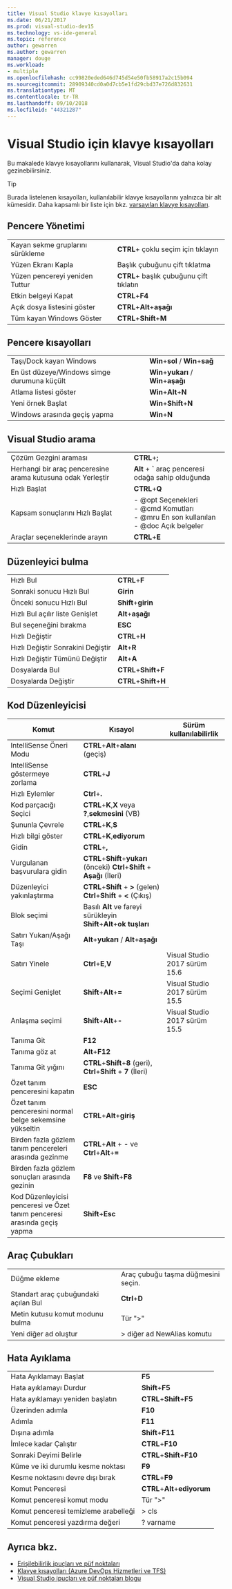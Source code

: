 ```yaml
---
title: Visual Studio klavye kısayolları
ms.date: 06/21/2017
ms.prod: visual-studio-dev15
ms.technology: vs-ide-general
ms.topic: reference
author: gewarren
ms.author: gewarren
manager: douge
ms.workload:
- multiple
ms.openlocfilehash: cc99820eded646d745d54e50fb58917a2c15b094
ms.sourcegitcommit: 28909340cd0a0d7cb5e1fd29cbd37e726d832631
ms.translationtype: MT
ms.contentlocale: tr-TR
ms.lasthandoff: 09/10/2018
ms.locfileid: "44321287"
---
```

# <a name="keyboard-shortcuts-for-visual-studio"></a>Visual Studio için klavye kısayolları

Bu makalede klavye kısayollarını kullanarak, Visual Studio'da daha kolay gezinebilirsiniz.

> [!TIP]
> Burada listelenen kısayolları, kullanılabilir klavye kısayollarını yalnızca bir alt kümesidir. Daha kapsamlı bir liste için bkz. [varsayılan klavye kısayolları](../ide/default-keyboard-shortcuts-in-visual-studio.md).

## <a name="window-management"></a>Pencere Yönetimi

|||
|-|-|
|Kayan sekme gruplarını sürükleme|**CTRL**+ çoklu seçim için tıklayın|
|Yüzen Ekranı Kapla|Başlık çubuğunu çift tıklatma|
|Yüzen pencereyi yeniden Tuttur|**CTRL**+ başlık çubuğunu çift tıklatın|
|Etkin belgeyi Kapat|**CTRL**+**F4**|
|Açık dosya listesini göster|**CTRL**+**Alt**+**aşağı**|
|Tüm kayan Windows Göster|**CTRL**+**Shift**+**M**|

## <a name="window-shortcuts"></a>Pencere kısayolları

|||
|-|-|
|Taşı/Dock kayan Windows|**Win**+**sol** / **Win**+**sağ**|
|En üst düzeye/Windows simge durumuna küçült|**Win**+**yukarı** / **Win**+**aşağı**|
|Atlama listesi göster|**Win**+**Alt**+**N**|
|Yeni örnek Başlat|**Win**+**Shift**+**N**|
|Windows arasında geçiş yapma|**Win**+**N**|

## <a name="visual-studio-search"></a>Visual Studio arama

|||
|-|-|
|Çözüm Gezgini araması|**CTRL**+**;**|
|Herhangi bir araç penceresine arama kutusuna odak Yerleştir|**Alt** + **`** araç penceresi odağa sahip olduğunda|
|Hızlı Başlat|**CTRL**+**Q**|
|Kapsam sonuçlarını Hızlı Başlat|- @opt Seçenekleri<br />- @cmd Komutları<br />- @mru En son kullanılan<br />- @doc Açık belgeler|
|Araçlar seçeneklerinde arayın|**CTRL**+**E**|

## <a name="editor-find"></a>Düzenleyici bulma

|||
|-|-|
|Hızlı Bul|**CTRL**+**F**|
|Sonraki sonucu Hızlı Bul|**Girin**|
|Önceki sonucu Hızlı Bul|**Shift**+**girin**|
|Hızlı Bul açılır liste Genişlet|**Alt**+**aşağı**|
|Bul seçeneğini bırakma|**ESC**|
|Hızlı Değiştir|**CTRL**+**H**|
|Hızlı Değiştir Sonrakini Değiştir|**Alt**+**R**|
|Hızlı Değiştir Tümünü Değiştir|**Alt**+**A**|
|Dosyalarda Bul|**CTRL**+**Shift**+**F**|
|Dosyalarda Değiştir|**CTRL**+**Shift**+**H**|

##  <a name="BKMK_CodeEditor"></a> Kod Düzenleyicisi

|Komut|Kısayol|Sürüm kullanılabilirlik|
|-|-|-|
|IntelliSense Öneri Modu|**CTRL**+**Alt**+**alanı** (geçiş)||
|IntelliSense göstermeye zorlama|**CTRL**+**J**||
|Hızlı Eylemler|**Ctrl**+**.**||
|Kod parçacığı Seçici|**CTRL**+**K**,**X** veya **?**,**sekmesini** (VB)||
|Şununla Çevrele|**CTRL**+**K**,**S**||
|Hızlı bilgi göster|**CTRL**+**K**,**ediyorum**||
|Gidin|**CTRL**+**,**||
|Vurgulanan başvurulara gidin|**CTRL**+**Shift**+**yukarı** (önceki) **Ctrl**+**Shift** + **Aşağı** (İleri)||
|Düzenleyici yakınlaştırma|**CTRL**+**Shift** + **>** (gelen) **Ctrl**+**Shift** + **<** (Çıkış)||
|Blok seçimi|Basılı **Alt** ve fareyi sürükleyin **Shift**+**Alt**+**ok tuşları**||
|Satırı Yukarı/Aşağı Taşı|**Alt**+**yukarı** / **Alt**+**aşağı**||
|Satırı Yinele|**Ctrl**+**E**,**V**|Visual Studio 2017 sürüm 15.6|
|Seçimi Genişlet|**Shift**+**Alt**+**=**|Visual Studio 2017 sürüm 15.5|
|Anlaşma seçimi|**Shift**+**Alt**+**-**|Visual Studio 2017 sürüm 15.5|
|Tanıma Git|**F12**||
|Tanıma göz at|**Alt**+**F12**||
|Tanıma Git yığını|**CTRL**+**Shift**+**8** (geri), **Ctrl**+**Shift** + **7** (İleri)||
|Özet tanım penceresini kapatın|**ESC**||
|Özet tanım penceresini normal belge sekemsine yükseltin|**CTRL**+**Alt**+**giriş**||
|Birden fazla gözlem tanım pencereleri arasında gezinme|**CTRL**+**Alt** + **-** ve **Ctrl**+**Alt**+**=**||
|Birden fazla gözlem sonuçları arasında gezinin|**F8** ve **Shift**+**F8**||
|Kod Düzenleyicisi penceresi ve Özet tanım penceresi arasında geçiş yapma|**Shift**+**Esc**||

## <a name="toolbars"></a>Araç Çubukları

|||
|-|-|
|Düğme ekleme|Araç çubuğu taşma düğmesini seçin.|
|Standart araç çubuğundaki açılan Bul|**Ctrl**+**D**|
|Metin kutusu komut modunu bulma|Tür ">"|
|Yeni diğer ad oluştur|> diğer ad NewAlias komutu|

## <a name="debugging"></a>Hata Ayıklama

|||
|-|-|
|Hata Ayıklamayı Başlat|**F5**|
|Hata ayıklamayı Durdur|**Shift**+**F5**|
|Hata ayıklamayı yeniden başlatın|**CTRL**+**Shift**+**F5**|
|Üzerinden adımla|**F10**|
|Adımla|**F11**|
|Dışına adımla|**Shift**+**F11**|
|İmlece kadar Çalıştır|**CTRL**+**F10**|
|Sonraki Deyimi Belirle|**CTRL**+**Shift**+**F10**|
|Küme ve iki durumlu kesme noktası|**F9**|
|Kesme noktasını devre dışı bırak|**CTRL**+**F9**|
|Komut Penceresi|**CTRL**+**Alt**+**ediyorum**|
|Komut penceresi komut modu|Tür ">"|
|Komut penceresi temizleme arabelleği|> cls|
|Komut penceresi yazdırma değeri|? varname|

## <a name="see-also"></a>Ayrıca bkz.

- [Erişilebilirlik ipuçları ve püf noktaları](../ide/reference/accessibility-tips-and-tricks.md)
- [Klavye kısayolları (Azure DevOps Hizmetleri ve TFS)](/azure/devops/project/navigation/keyboard-shortcuts?view=vsts)
- [Visual Studio ipuçları ve püf noktaları blogu](http://blogs.msdn.com/b/zainnab)